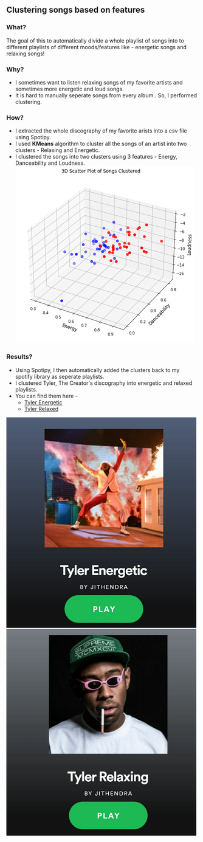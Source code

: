 ## Clustering songs based on features

### What?
The goal of this to automatically divide a whole playlist of songs into to different playlists of different moods/features like - energetic songs and relaxing songs!


### Why?
- I sometimes want to listen relaxing songs of my favorite artists and sometimes more energetic and loud songs.
- It is hard to manually seperate songs from every album.. So, I performed clustering.

### How?
- I extracted the whole discography of my favorite arists into a csv file using Spotipy.
- I used **KMeans** algorithm to cluster all the songs of an artist into two clusters - Relaxing and Energetic.
- I clustered the songs into two clusters using 3 features - Energy, Danceability and Loudness.
![clusters](images/clusters.png)

### Results?
- Using Spotipy, I then automatically added the clusters back to my spotify library as seperate playlists.
- I clustered Tyler, The Creator's discography into energetic and relaxed playlists.
- You can find them here -
  - [Tyler Energetic](https://open.spotify.com/playlist/0h0drDaNNApUxP1PUFIdqC?si=LbiyjhekTAyGJjxtJqMjUg)
  - [Tyler Relaxed](https://open.spotify.com/playlist/5YlCHh1aXlYSqG0yApGLH7?si=kXfHtb6MQFKl6BeWUlJ8mg)
  

<p float="left">
  <img src="images/tylerE.jpeg" width="500" />
  <img src="images/tylerR.jpeg" width="500" />
</p>
